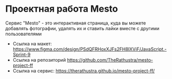# Проектная работа Mesto

Сервис "Mesto" - это интерактивная страница, куда вы можете добавлять фотографии, удалять их и ставить лайки вместе с другими пользователями

* Ссылка на макет: https://www.figma.com/design/PSdQFRHoxXJFs2FH8IXViF/JavaScript.-Sprint-9
* Ссылка на репозиторий https://github.com/TheRathustra/mesto-project-ff
* Ссылка на сервис: https://therathustra.github.io/mesto-project-ff/